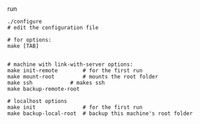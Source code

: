 run

	./configure
	# edit the configuration file

	# for options:
	make [TAB]


	# machine with link-with-server options: 
	make init-remote        # for the first run
	make mount-root         # mounts the root folder 
	make ssh 	        # makes ssh
	make backup-remote-root 

	# localhost options
	make init               # for the first run
	make backup-local-root  # backup this machine's root folder

 
